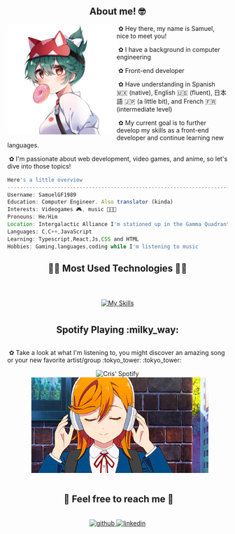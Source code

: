 <div>
 <div>
<h2 align="center">About me! 🤓</h2>
<img align="left" src="assets/kiri.png" width="250" height="250"/>
  
&nbsp;&#10047; Hey there, my name is Samuel, nice to meet you!

&nbsp;&#10047; I have a background in computer engineering

&nbsp;&#10047; Front-end developer

&nbsp;&#10047; Have understanding in Spanish 🇲🇽 (native), English 🇺🇸 (fluent), 日本語 🇯🇵 (a little bit), and French 🇫🇷 (intermediate level)

&nbsp;&#10047; My current goal is to further develop my skills as a front-end developer and continue learning new languages.

&nbsp;&#10047; I'm passionate about web development, video games, and anime, so let's dive into those topics!

```javascript
Here's a little overview
-----------------------------------------------------------------------------------
Username: SamuelGF1989
Education: Computer Engineer. Also translator (kinda)
Interests: Videogames 🎮, music 🎹🎶🎵
Pronouns: He/Him
Location: Intergalactic Alliance I'm stationed up in the Gamma Quadrant of Sector Four
Languages: C,C++,JavaScript
Learning: Typescript,React,Js,CSS and HTML
Hobbies: Gaming,languages,coding while I'm listening to music

```
 </div>
 <h2 align="center">🧑‍💻 Most Used Technologies 🧑‍💻</h2>
 <br>
<p align = "center">
     <a href="https://skillicons.dev">
        <img style="margin: 10px"src="https://skillicons.dev/icons?i=androidstudio,git,github,java,c,cpp,css,html,javascript,typescript,react&perline=8"alt="My Skills"/> 
    </a>
</p>
<h2 align="center">Spotify Playing  :milky_way: </h2>
<div style="display: flex; align-items: center;">
    <div style="display: flex; flex-direction: column; align-items: center;">
        <p>&nbsp;&#10047; Take a look at what I'm listening to, you might discover an amazing song or your new favorite artist/group :tokyo_tower: :tokyo_tower:</p>
        <img align="center" src="https://spotify-github-profile.vercel.app/api/view?uid=6lbbteri5qmsomov1fhtdfa5h&cover_image=true&theme=default&show_offline=false&background_color=910044&interchange=false&bar_color=00756a" alt="Cris' Spotify"/>
        <img align="center" src="assets/kanon.gif" style="width: 405px; height: 218px; margin-left: 10px;" alt="Kanon image"/>
    </div>
</div>
<br>
<h2 align ="center"> 📝 Feel free to reach me 📝</h2>
<br> 
<div align="center">
<a href="https://github.com/SamuelGF1989" target="_blank">
<img align="left "src=https://img.shields.io/badge/github-%2324292e.svg?&style=for-the-badge&logo=github&logoColor=white alt=github style="margin-bottom: 5px;" />
</a>
<a href="https://www.linkedin.com/in/gasca-samuel/" target="_blank">
<img src=https://img.shields.io/badge/linkedin-%231E77B5.svg?&style=for-the-badge&logo=linkedin&logoColor=white alt=linkedin style="margin-bottom: 5px;" />
</div>  
